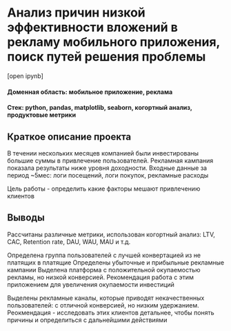 # Анализ причин низкой эффективности вложений в рекламу мобильного приложения, поиск путей решения проблемы

[open ipynb]
#### Доменная область: мобильное приложение, реклама 
#### Стек: python, pandas, matplotlib, seaborn, когортный анализ, продуктовые метрики
## Краткое описание проекта
В течении нескольких месяцев компанией были инвестированы большие суммы в привлечение пользователей. Рекламная кампания показала результаты ниже уровня доходности.
Входные данные за период ~5мес: логи посещений, логи покупок, рекламные расходы

Цель работы - определить какие факторы мешают привлечению клиентов

## Выводы
Рассчитаны различные метрики, использован когортный анализ: LTV, CAC, Retention rate, DAU, WAU, MAU и т.д. 

Определена группа пользователей с лучшей конвертацией из не платящих в платящие
Определены убыточные и прибыльные рекламные кампании
Выделена платформа с положительной окупаемостью рекламы, но низкой конверсией. Рекомендация работа с этим приложением для увеличения окупаемости инвестиций

Выделены рекламные каналы, которые приводят некачественных пользователей: с отличной конверсией, но низким удержанием. Реокмендация - исследовать этих клиентов детальнее, чтобы понять причины и определиться с дальнейшими действиями
